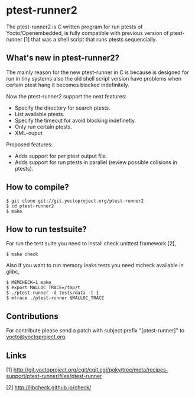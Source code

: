 # ptest-runner2

The ptest-runner2 is C written program for run ptests of Yocto/Openembedded, is fully compatible with previous 
version of ptest-runner [1] that was a shell script that runs ptests sequencially.

## What's new in ptest-runner2?

The mainly reason for the new ptest-runner in C is because is designed for run in tiny systems also the old shell 
script version have problems when certain ptest hang it becomes blocked indefinitely.

Now the ptest-runner2 support the next features:

- Specify the directory for search ptests.
- List available ptests.
- Specify the timeout for avoid blocking indefinetly.
- Only run certain ptests.
- XML-ouput

Proposed features:

- Adds support for per ptest output file.
- Adds support for run ptests in parallel (review possible colisions in ptests).

## How to compile?

```
$ git clone git://git.yoctoproject.org/ptest-runner2
$ cd ptest-runner2
$ make
```

## How to run testsuite?

For run the test suite you need to install check unittest framework [2],

```
$ make check
```

Also if you want to run memory leaks tests you need mcheck available in glibc,

```
$ MEMCHECK=1 make
$ export MALLOC_TRACE=/tmp/t
$ ./ptest-runner -d tests/data -t 1
$ mtrace ./ptest-runner $MALLOC_TRACE
```

## Contributions

For contribute please send a patch with subject prefix "[ptest-runner]" to 
yocto@yoctoproject.org.

## Links

[1] http://git.yoctoproject.org/cgit/cgit.cgi/poky/tree/meta/recipes-support/ptest-runner/files/ptest-runner

[2] http://libcheck.github.io/check/
